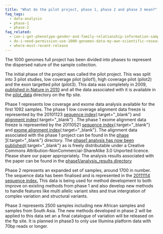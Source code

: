 ```yaml
---
title: "What do the pilot project, phase 1, phase 2 and phase 3 mean?"
faq_tags:
  - data-analysis
  - phase-1
  - phase-2
faq_related:
  - can-i-get-phenotype-gender-and-family-relationship-information-samples
  - do-i-need-permission-use-1000-genomes-data-my-own-scientific-research
  - where-most-recent-release
---
```


The 1000 genomes full project has been divided into phases to represent the dispersed nature of the sample collection.

The initial phase of the project was called the pilot project. This was split into 3 pilot studies, low coverage pilot (pilot1), high coverage pilot (pilot2) and the exon targetted pilot (pilot3). This data was completely in 2009, [published in Nature in 2010](http://www.nature.com/nature/journal/v467/n7319/full/nature09534.html) and all the data associated with it is available in the [pilot_data](http://ftp.1000genomes.ebi.ac.uk/vol1/ftp/pilot_data/) directory on the ftp site.

Phase 1 represents low coverage and exome data analysis available for the first 1092 samples. The phase 1 low coverage alignment data freeze is represented by the 20101123 [sequence index](ftp://ftp.1000genomes.ebi.ac.uk/vol1/ftp/sequence_indices/){:target="_blank"} and [alignment index](http://ftp.1000genomes.ebi.ac.uk/vol1/ftp/alignment_indices/20101123.alignment.index){:target="_blank"} . The phase 1 exome alignment data freeze is represented by the 20110521 [sequence index](ftp://ftp.1000genomes.ebi.ac.uk/vol1/ftp/sequence_indices/){:target="_blank"} and [exome alignment index](http://ftp.1000genomes.ebi.ac.uk/vol1/ftp/alignment_indices/20110521.exome.alignment.index){:target="_blank"}. The alignment data associated with the phase 1 project can be found in the [phase 1](http://ftp.1000genomes.ebi.ac.uk/vol1/ftp/phase1/){:target="_blank"} directory. The [phase1 analysis has now been published](http://www.nature.com/nature/journal/v491/n7422/full/nature11632.html){:target="_blank"} as is freely distributable under a Creative Commons Attribution-NonCommercial-ShareAlike 3.0 Unported licence.  Please share our paper appropriately. The analysis results associated with the paper can be found in the [phase1/analysis_results directory](http://ftp.1000genomes.ebi.ac.uk/vol1/ftp/phase1/analysis_results/)

Phase 2 represents an expanded set of samples, around 1700 in number. The sequence data has been finalised and is represented in the [20111114 sequence index.](http://ftp.1000genomes.ebi.ac.uk/vol1/ftp/sequence_indices/20111114.sequence.index) This data is being used for method development to both improve on existing methods from phase 1 and also develop new methods to handle features like multi allelic variant sites and true intergration of complex variation and structural variants.

Phase 3 represents 2500 samples including new African samples and samples from South Asia. The new methods developed in phase 2 will be applied to this data set an a final catalogue of variation will be released on the ftp site. It is planned in phase3 to only use Illumina platform data with 70bp reads or longer.
